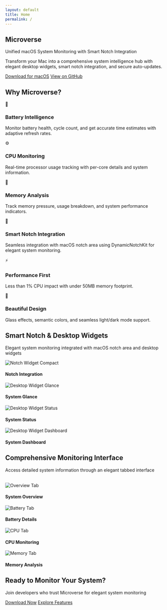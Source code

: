 ```yaml
---
layout: default
title: Home
permalink: /
---
```


<section class="hero">
  <div class="wrapper">
    <h1>Microverse</h1>
    <p class="subtitle">Unified macOS System Monitoring with Smart Notch Integration</p>
    <p>Transform your Mac into a comprehensive system intelligence hub with elegant desktop widgets, smart notch integration, and secure auto-updates.</p>
    <div class="hero-buttons">
      <a href="https://github.com/ashwch/microverse/releases/latest" class="btn btn-primary">Download for macOS</a>
      <a href="https://github.com/ashwch/microverse" class="btn btn-secondary">View on GitHub</a>
    </div>
  </div>
</section>

<section class="features">
  <div class="wrapper">
    <h2>Why Microverse?</h2>
    <div class="features-grid">
      <div class="feature-card">
        <div class="feature-icon">🔋</div>
        <h3>Battery Intelligence</h3>
        <p>Monitor battery health, cycle count, and get accurate time estimates with adaptive refresh rates.</p>
      </div>
      <div class="feature-card">
        <div class="feature-icon">⚙️</div>
        <h3>CPU Monitoring</h3>
        <p>Real-time processor usage tracking with per-core details and system information.</p>
      </div>
      <div class="feature-card">
        <div class="feature-icon">🧠</div>
        <h3>Memory Analysis</h3>
        <p>Track memory pressure, usage breakdown, and system performance indicators.</p>
      </div>
      <div class="feature-card">
        <div class="feature-icon">📱</div>
        <h3>Smart Notch Integration</h3>
        <p>Seamless integration with macOS notch area using DynamicNotchKit for elegant system monitoring.</p>
      </div>
      <div class="feature-card">
        <div class="feature-icon">⚡</div>
        <h3>Performance First</h3>
        <p>Less than 1% CPU impact with under 50MB memory footprint.</p>
      </div>
      <div class="feature-card">
        <div class="feature-icon">🎨</div>
        <h3>Beautiful Design</h3>
        <p>Glass effects, semantic colors, and seamless light/dark mode support.</p>
      </div>
    </div>
  </div>
</section>

<section class="screenshot-section">
  <div class="wrapper">
    <h2>Smart Notch & Desktop Widgets</h2>
    <p>Elegant system monitoring integrated with macOS notch area and desktop widgets</p>
    <div class="screenshot-grid">
      <div class="screenshot-item">
        <img src="/assets/images/notch-widget-compact.png" alt="Notch Widget Compact">
        <h4>Notch Integration</h4>
      </div>
      <div class="screenshot-item">
        <img src="/assets/images/desktop-widget-glance.png" alt="Desktop Widget Glance">
        <h4>System Glance</h4>
      </div>
      <div class="screenshot-item">
        <img src="/assets/images/desktop-widget-status.png" alt="Desktop Widget Status">
        <h4>System Status</h4>
      </div>
      <div class="screenshot-item">
        <img src="/assets/images/desktop-widget-dashboard.png" alt="Desktop Widget Dashboard">
        <h4>System Dashboard</h4>
      </div>
    </div>
  </div>
</section>

<section class="features">
  <div class="wrapper">
    <h2>Comprehensive Monitoring Interface</h2>
    <p>Access detailed system information through an elegant tabbed interface</p>
    <div class="screenshot-grid" style="margin-top: 2rem;">
      <div class="screenshot-item">
        <img src="/assets/images/app-overview-tab.png" alt="Overview Tab">
        <h4>System Overview</h4>
      </div>
      <div class="screenshot-item">
        <img src="/assets/images/app-battery-tab.png" alt="Battery Tab">
        <h4>Battery Details</h4>
      </div>
      <div class="screenshot-item">
        <img src="/assets/images/app-cpu-tab.png" alt="CPU Tab">
        <h4>CPU Monitoring</h4>
      </div>
      <div class="screenshot-item">
        <img src="/assets/images/app-memory-tab.png" alt="Memory Tab">
        <h4>Memory Analysis</h4>
      </div>
    </div>
  </div>
</section>

<section class="hero" style="background: var(--background-color);">
  <div class="wrapper">
    <h2>Ready to Monitor Your System?</h2>
    <p>Join developers who trust Microverse for elegant system monitoring</p>
    <div class="hero-buttons">
      <a href="https://github.com/ashwch/microverse/releases/latest" class="btn btn-primary">Download Now</a>
      <a href="/features/" class="btn btn-secondary">Explore Features</a>
    </div>
  </div>
</section>